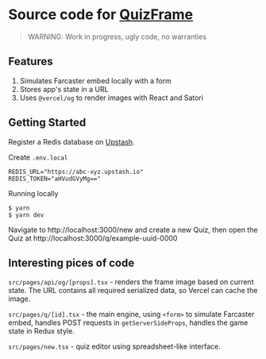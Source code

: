 # Source code for [QuizFrame](https://quizframe.xyz/)

> WARNING: Work in progress, ugly code, no warranties

## Features

1. Simulates Farcaster embed locally with a form
2. Stores app's state in a URL
3. Uses `@vercel/og` to render images with React and Satori

## Getting Started

Register a Redis database on [Upstash](https://upstash.com/).

Create `.env.local`

```
REDIS_URL="https://abc-xyz.upstash.io"
REDIS_TOKEN="aHVudGVyMg=="
```

Running locally

```
$ yarn
$ yarn dev
```

Navigate to http://localhost:3000/new and create a new Quiz, then open the Quiz at http://localhost:3000/q/example-uuid-0000

## Interesting pices of code

`src/pages/api/og/[props].tsx` - renders the frame image based on current state. The URL contains all required serialized data, so Vercel can cache the image.

`src/pages/q/[id].tsx` - the main engine, using `<form>` to simulate Farcaster embed, handles POST requests in `getServerSideProps`, handles the game state in Redux style.

`src/pages/new.tsx` - quiz editor using spreadsheet-like interface.
